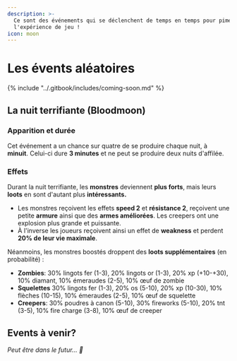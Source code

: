 ```yaml
---
description: >-
  Ce sont des événements qui se déclenchent de temps en temps pour pimenter
  l'expérience de jeu !
icon: moon
---
```


# Les évents aléatoires

{% include "../.gitbook/includes/coming-soon.md" %}

## La nuit terrifiante (Bloodmoon)

### Apparition et durée

Cet événement a un chance sur quatre de se produire chaque nuit, à **minuit**. Celui-ci dure **3 minutes** et ne peut se produire deux nuits d'affilée.

### Effets

Durant la nuit terrifiante, les **monstres** deviennent **plus forts**, mais leurs **loots** en sont d'autant plus **intéressants.**

* Les monstres reçoivent les effets **speed 2** et **résistance 2**, reçoivent une petite **armure** ainsi que des **armes améliorées**. Les creepers ont une explosion plus grande et puissante.
* À l'inverse les joueurs reçoivent ainsi un effet de **weakness** et perdent **20% de leur vie maximale**.

Néanmoins, les monstres boostés droppent des **loots supplémentaires** (en probabilité) :

* **Zombies**: 30% lingots fer (1-3), 20% lingots or (1-3), 20% xp (+10-+30), 10% diamant, 10% émeraudes (2-5), 10% œuf de zombie
* **Squelettes** 30% lingots fer (1-3), 20% os (5-10), 20% xp (10-30), 10% flèches (10-15), 10% émeraudes (2-5), 10% œuf de squelette
* **Creepers**: 30% poudres à canon (5-10), 30% fireworks (5-10), 20% tnt (3-5), 10% fire charge (3-8), 10% œuf de creeper

## Events à venir?

_Peut être dans le futur... 👀_
